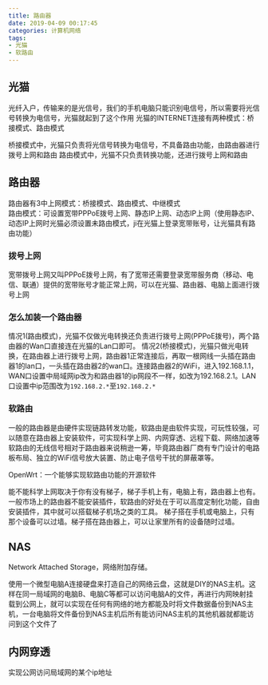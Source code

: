 ```yaml
---
title: 路由器
date: 2019-04-09 00:17:45
categories: 计算机网络
tags: 
- 光猫
- 软路由 
---
```


## 光猫
光纤入户，传输来的是光信号，我们的手机电脑只能识别电信号，所以需要将光信号转换为电信号，光猫就起到了这个作用
光猫的INTERNET连接有两种模式：桥接模式、路由模式

桥接模式中，光猫只负责将光信号转换为电信号，不具备路由功能，由路由器进行拨号上网和路由
路由模式中，光猫不只负责转换功能，还进行拨号上网和路由

## 路由器
路由器有3中上网模式：桥接模式、路由模式、中继模式  
路由模式：可设置宽带PPPoE拨号上网、静态IP上网、动态IP上网（使用静态IP、动态IP上网时光猫必须设置未路由模式，ji在光猫上登录宽带账号，让光猫具有路由功能）

### 拨号上网
宽带拨号上网又叫PPPoE拨号上网，有了宽带还需要登录宽带服务商（移动、电信、联通）提供的宽带账号才能正常上网，可以在光猫、路由器、电脑上面进行拨号上网

### 怎么加装一个路由器
情况1(路由模式)，光猫不仅做光电转换还负责进行拨号上网(PPPoE拨号)，两个路由器的Wan口直接连在光猫的Lan口即可。
情况2(桥接模式)，光猫只做光电转换，在路由器上进行拨号上网，路由器1正常连接后，再取一根网线一头插在路由器1的lan口，一头插在路由器2的wan口。连接路由器2的WiFi，进入192.168.1.1，WAN口设置中局域网ip改为和路由器1的ip网段不一样，如改为192.168.2.1。LAN口设置中ip范围改为`192.168.2.*`至`192.168.2.*`

### 软路由
一般的路由器是由硬件实现链路转发功能，软路由是由软件实现，可玩性较强，可以随意在路由器上安装软件，可实现科学上网、内网穿透、远程下载、网络加速等
软路由的无线信号相对于路由器来说稍逊一筹，毕竟路由器厂商有专门设计的电路板布局、独立的WiFi信号放大装置、防止电子信号干扰的屏蔽罩等。

OpenWrt：一个能够实现软路由功能的开源软件

能不能科学上网取决于你有没有梯子，梯子手机上有，电脑上有，路由器上也有。一般市场上的路由器不能安装插件，软路由的好处在于可以高度定制化功能，自由安装插件，其中就可以搭载梯子机场之类的工具。
梯子搭在手机或电脑上，只有那个设备可以过墙。梯子搭在路由器上，可以让家里所有的设备随时过墙。

## NAS

Network Attached Storage，网络附加存储。

使用一个微型电脑A连接硬盘来打造自己的网络云盘，这就是DIY的NAS主机。这样在同一局域网的电脑B、电脑C等都可以访问电脑A的文件，再进行内网映射挂载到公网上，就可以实现在任何有网络的地方都能及时将文件数据备份到NAS主机，一台电脑将文件备份到NAS主机后所有能访问NAS主机的其他机器就都能访问到这个文件了


## 内网穿透

实现公网访问局域网的某个ip地址



